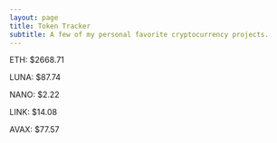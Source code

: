 ```yaml
---
layout: page
title: Token Tracker
subtitle: A few of my personal favorite cryptocurrency projects.
---
```


<!--BEGINCRYPTOINPUT-->
ETH: $2668.71

LUNA: $87.74

NANO: $2.22

LINK: $14.08

AVAX: $77.57

<!--ENDCRYPTOINPUT-->
